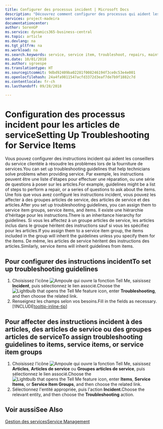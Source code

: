 ```yaml
---
title: Configurer des processus incident | Microsoft Docs
description: "Découvrez comment configurer des processus qui aident les conseillers du service clientèle à identifier et à résoudre les problèmes liés aux articles de service."
services: project-madeira
documentationcenter: 
author: SorenGP
ms.service: dynamics365-business-central
ms.topic: article
ms.devlang: na
ms.tgt_pltfrm: na
ms.workload: na
ms.search.keywords: service, service item, troubleshoot, repairs, maintenance
ms.date: 10/01/2018
ms.author: sgroespe
ms.translationtype: HT
ms.sourcegitcommit: 9dbd92409ba02281f008246194f3ce0c53e4e001
ms.openlocfilehash: 24a4fa9811547acfd3372d3eaf7de7b9f1882c7d
ms.contentlocale: fr-ch
ms.lasthandoff: 09/28/2018

---
```


# <a name="setting-up-troubleshooting-for-service-items"></a><span data-ttu-id="723d9-103">Configuration des processus incident pour les articles de service</span><span class="sxs-lookup"><span data-stu-id="723d9-103">Setting Up Troubleshooting for Service Items</span></span>
<span data-ttu-id="723d9-104">Vous pouvez configurer des instructions incident qui aident les conseillers du service clientèle à résoudre les problèmes lors de la fourniture de services.</span><span class="sxs-lookup"><span data-stu-id="723d9-104">You can set up troubleshooting guidelines that help technicians solve problems when providing service.</span></span> <span data-ttu-id="723d9-105">Par exemple, les instructions peuvent être une liste d'étapes pour effectuer une réparation, ou une série de questions à poser sur les articles.</span><span class="sxs-lookup"><span data-stu-id="723d9-105">For example, guidelines might be a list of steps to perform a repair, or a series of questions to ask about the items.</span></span> <span data-ttu-id="723d9-106">Une fois que vous avez configuré les instructions incident, vous pouvez les affecter à des groupes articles de service, des articles de service et des articles.</span><span class="sxs-lookup"><span data-stu-id="723d9-106">After you set up troubleshooting guidelines, you can assign them to service item groups, service items, and items.</span></span> <span data-ttu-id="723d9-107">Il existe une hiérarchie d'héritage pour les instructions.</span><span class="sxs-lookup"><span data-stu-id="723d9-107">There is an inheritance hierarchy for guidelines.</span></span> <span data-ttu-id="723d9-108">Si vous les affectez à un groupe articles de service, les articles inclus dans le groupe héritent des instructions sauf si vous les spécifiez pour les articles.</span><span class="sxs-lookup"><span data-stu-id="723d9-108">If you assign them to a service item group, the items included in the group will inherit the guidelines unless you specify them for the items.</span></span> <span data-ttu-id="723d9-109">De même, les articles de service héritent des instructions des articles.</span><span class="sxs-lookup"><span data-stu-id="723d9-109">Similarly, service items will inherit guidelines from items.</span></span>  

## <a name="to-set-up-troubleshooting-guidelines"></a><span data-ttu-id="723d9-110">Pour configurer des instructions incident</span><span class="sxs-lookup"><span data-stu-id="723d9-110">To set up troubleshooting guidelines</span></span>
1. <span data-ttu-id="723d9-111">Choisissez l'icône ![Ampoule qui ouvre la fonction Tell Me](media/ui-search/search_small.png "Dites-moi ce que vous voulez faire"), saisissez **Incident**, puis sélectionnez le lien associé.</span><span class="sxs-lookup"><span data-stu-id="723d9-111">Choose the ![Lightbulb that opens the Tell Me feature](media/ui-search/search_small.png "Tell me what you want to do") icon, enter **Troubleshooting**, and then choose the related link.</span></span>  
2. <span data-ttu-id="723d9-112">Renseignez les champs selon vos besoins.</span><span class="sxs-lookup"><span data-stu-id="723d9-112">Fill in the fields as necessary.</span></span> [!INCLUDE[tooltip-inline-tip](includes/tooltip-inline-tip_md.md)]  

## <a name="to-assign-troubleshooting-guidelines-to-items-service-items-or-service-item-groups"></a><span data-ttu-id="723d9-113">Pour affecter des instructions incident à des articles, des articles de service ou des groupes articles de service</span><span class="sxs-lookup"><span data-stu-id="723d9-113">To assign troubleshooting guidelines to items, service items, or service item groups</span></span>
1. <span data-ttu-id="723d9-114">Choisissez l'icône ![Ampoule qui ouvre la fonction Tell Me](media/ui-search/search_small.png "Dites-moi ce que vous voulez faire"), saisissez **Articles**, **Articles de service** ou **Groupes articles de service**, puis sélectionnez le lien associé.</span><span class="sxs-lookup"><span data-stu-id="723d9-114">Choose the ![Lightbulb that opens the Tell Me feature](media/ui-search/search_small.png "Tell me what you want to do") icon, enter **Items**, **Service Items**, or **Service Item Groups**, and then choose the related link.</span></span>  
2. <span data-ttu-id="723d9-115">Sélectionnez l'entité appropriée, puis l'action **Incident**.</span><span class="sxs-lookup"><span data-stu-id="723d9-115">Choose the relevant entity, and then choose the **Troubleshooting** action.</span></span>  

## <a name="see-also"></a><span data-ttu-id="723d9-116">Voir aussi</span><span class="sxs-lookup"><span data-stu-id="723d9-116">See Also</span></span>
[<span data-ttu-id="723d9-117">Gestion des services</span><span class="sxs-lookup"><span data-stu-id="723d9-117">Service Management</span></span>](service-service.md)
